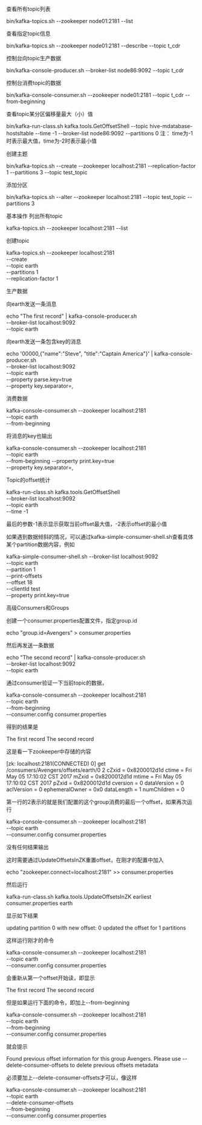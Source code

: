 查看所有topic列表

bin/kafka-topics.sh --zookeeper node01:2181 --list

查看指定topic信息

bin/kafka-topics.sh --zookeeper node01:2181 --describe --topic t_cdr

控制台向topic生产数据

bin/kafka-console-producer.sh --broker-list node86:9092 --topic t_cdr

控制台消费topic的数据

bin/kafka-console-consumer.sh  --zookeeper node01:2181  --topic t_cdr --from-beginning

查看topic某分区偏移量最大（小）值

bin/kafka-run-class.sh kafka.tools.GetOffsetShell --topic hive-mdatabase-hostsltable  --time -1 --broker-list node86:9092 --partitions 0
注： time为-1时表示最大值，time为-2时表示最小值

创建主题

bin/kafka-topics.sh --create --zookeeper localhost:2181 --replication-factor 1 --partitions 3 --topic test_topic

添加分区

bin/kafka-topics.sh --alter --zookeeper localhost:2181 --topic test_topic --partitions 3

基本操作
列出所有topic

kafka-topics.sh --zookeeper localhost:2181 --list 

创建topic

kafka-topics.sh --zookeeper localhost:2181 \
                            --create \
                            --topic earth \
                            --partitions 1 \
                            --replication-factor 1

生产数据

向earth发送一条消息

echo "The first record" | kafka-console-producer.sh \
                    --broker-list localhost:9092 \
                    --topic earth 

向earth发送一条包含key的消息

echo '00000,{"name":"Steve", "title":"Captain America"}' | kafka-console-producer.sh \
              --broker-list localhost:9092 \
              --topic earth \
              --property parse.key=true \
              --property key.separator=,

消费数据

kafka-console-consumer.sh --zookeeper localhost:2181 \
                                      --topic earth \
                                      --from-beginning

将消息的key也输出

kafka-console-consumer.sh --zookeeper localhost:2181 \
                                      --topic earth \
                                      --from-beginning
                                      --property print.key=true \
                                      --property key.separator=,

Topic的offset统计

kafka-run-class.sh kafka.tools.GetOffsetShell \
                                 --broker-list localhost:9092 \
                                 --topic earth \
                                 --time -1

最后的参数-1表示显示获取当前offset最大值，-2表示offset的最小值

如果遇到数据倾斜的情况，可以通过kafka-simple-consumer-shell.sh查看具体某个partition数据内容，例如

kafka-simple-consumer-shell.sh --broker-list localhost:9092 \
                                       --topic earth \
                                       --partition 1 \
                                       --print-offsets \
                                       --offset 18 \
                                       --clientId test \
                                       --property print.key=true

高级Consumers和Groups

创建一个consumer.properties配置文件，指定group.id

echo "group.id=Avengers" > consumer.properties

然后再发送一条数据

echo "The second record" | kafka-console-producer.sh \
                    --broker-list localhost:9092 \
                    --topic earth 

通过consumer验证一下当前topic的数据，

kafka-console-consumer.sh --zookeeper localhost:2181 \
                                      --topic earth \
                                      --from-beginning \
                                      --consumer.config consumer.properties

得到的结果是

The first record
The second record

这是看一下zookeeper中存储的内容

[zk: localhost:2181(CONNECTED) 0] get /consumers/Avengers/offsets/earth/0
2
cZxid = 0x8200012d1d
ctime = Fri May 05 17:10:02 CST 2017
mZxid = 0x8200012d1d
mtime = Fri May 05 17:10:02 CST 2017
pZxid = 0x8200012d1d
cversion = 0
dataVersion = 0
aclVersion = 0
ephemeralOwner = 0x0
dataLength = 1
numChildren = 0

第一行的2表示的就是我们配置的这个group消费的最后一个offset，如果再次运行

kafka-console-consumer.sh --zookeeper localhost:2181 \
                                      --topic earth \
                                      --consumer.config consumer.properties

没有任何结果输出

这时需要通过UpdateOffsetsInZK重置offset，在刚才的配置中加入

echo "zookeeper.connect=localhost:2181" >> consumer.properties

然后运行

kafka-run-class.sh kafka.tools.UpdateOffsetsInZK earliest consumer.properties earth

显示如下结果

updating partition 0 with new offset: 0
updated the offset for 1 partitions

这样运行刚才的命令

kafka-console-consumer.sh --zookeeper localhost:2181 \
                                      --topic earth \
                                      --consumer.config consumer.properties

会重新从第一个offset开始读，即显示

The first record
The second record

但是如果运行下面的命令，即加上--from-beginning

kafka-console-consumer.sh --zookeeper localhost:2181 \
                                      --topic earth \
                                      --from-beginning \
                                      --consumer.config consumer.properties

就会提示

Found previous offset information for this group Avengers. Please use --delete-consumer-offsets to delete previous offsets metadata

必须要加上--delete-consumer-offsets才可以，像这样

kafka-console-consumer.sh --zookeeper localhost:2181 \
                                      --topic earth \
                                     --delete-consumer-offsets \
                                      --from-beginning \
                                      --consumer.config consumer.properties


